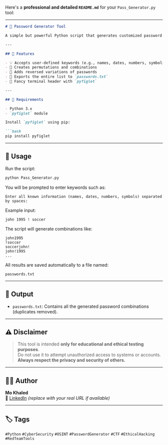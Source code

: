 Here's a **professional and detailed `README.md`** for your `Pass_Generator.py` tool:

---

```markdown
# 🔐 Password Generator Tool

A simple but powerful Python script that generates customized password lists based on user input — useful for ethical hacking, penetration testing, OSINT investigations, or CTF practice.

---

## 📌 Features

- 💡 Accepts user-defined keywords (e.g., names, dates, numbers, symbols)
- 🔁 Creates permutations and combinations
- 🔄 Adds reversed variations of passwords
- 📝 Exports the entire list to `passwords.txt`
- 🎨 Fancy terminal header with `pyfiglet`

---

## 🧰 Requirements

- Python 3.x
- `pyfiglet` module

Install `pyfiglet` using pip:

```bash
pip install pyfiglet
```

---

## 🚀 Usage

Run the script:

```bash
python Pass_Generator.py
```

You will be prompted to enter keywords such as:

```
Enter all known information (names, dates, numbers, symbols) separated by spaces:
```

Example input:

```
john 1995 ! soccer
```

The script will generate combinations like:

```
john1995
!soccer
soccerjohn!
john!1995
...
```

All results are saved automatically to a file named:

```
passwords.txt
```

---

## 📁 Output

- `passwords.txt`: Contains all the generated password combinations (duplicates removed).

---

## ⚠️ Disclaimer

> This tool is intended **only for educational and ethical testing purposes**.  
> Do not use it to attempt unauthorized access to systems or accounts.  
> **Always respect the privacy and security of others.**

---

## 👨‍💻 Author

**Mo Khaled**  
🔗 [LinkedIn](https://www.linkedin.com/in/mo-khaled) *(replace with your real URL if available)*

---

## 🏷️ Tags

`#Python` `#CyberSecurity` `#OSINT` `#PasswordGenerator` `#CTF` `#EthicalHacking` `#RedTeamTools`
```
